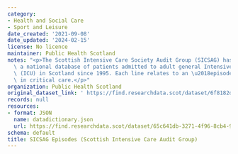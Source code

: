 ```yaml
---
category:
- Health and Social Care
- Sport and Leisure
date_created: '2021-09-08'
date_updated: '2024-02-15'
license: No licence
maintainer: Public Health Scotland
notes: "<p>The Scottish Intensive Care Society Audit Group (SICSAG) has maintained\
  \ a national database of patients admitted to adult general Intensive Care Units\
  \ (ICU) in Scotland since 1995. Each line relates to an \u2018episode of care\u2019\
  \ in critical care.</p>"
organization: Public Health Scotland
original_dataset_link: ' https://find.researchdata.scot/dataset/6f8182d2-2993-400d-829d-b52cdb324bf3'
records: null
resources:
- format: JSON
  name: datadictionary.json
  url: https://find.researchdata.scot/dataset/65c641db-3271-4f96-8cb4-94cf9e6379b4/resource/6f8182d2-2993-400d-829d-b52cdb324bf3/download/datadictionary.json
schema: default
title: SICSAG Episodes (Scottish Intensive Care Audit Group)
---
```

